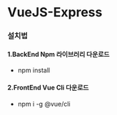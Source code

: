 # VueJS-Express

### 설치법

#### 1.BackEnd Npm 라이브러리 다운로드
* npm install

#### 2.FrontEnd Vue Cli 다운로드
* npm i -g @vue/cli